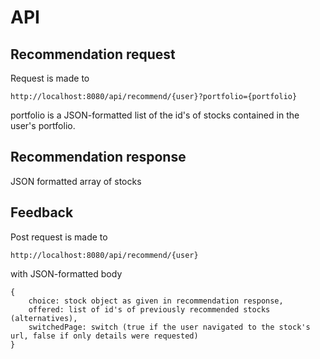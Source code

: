 # API 

## Recommendation request

Request is made to 
```
http://localhost:8080/api/recommend/{user}?portfolio={portfolio}
```
portfolio is a JSON-formatted list of the id's of stocks contained
in the user's portfolio.

## Recommendation response

JSON formatted array of stocks

## Feedback

Post request is made to 
```
http://localhost:8080/api/recommend/{user}
```
with JSON-formatted body
```
{
    choice: stock object as given in recommendation response,
    offered: list of id's of previously recommended stocks (alternatives),
    switchedPage: switch (true if the user navigated to the stock's url, false if only details were requested)
}
```
